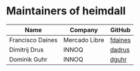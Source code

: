 # Maintainers of heimdall

| Name             | Company       | GitHub                                |
|------------------|---------------|---------------------------------------|
| Francisco Daines | Mercado Libre | [fdaines](https://github.com/fdaines) |
| Dimitrij Drus    | INNOQ         | [dadrus](https://github.com/dadrus)   |
| Dominik Guhr     | INNOQ         | [dguhr](https://github.com/dguhr)     |
